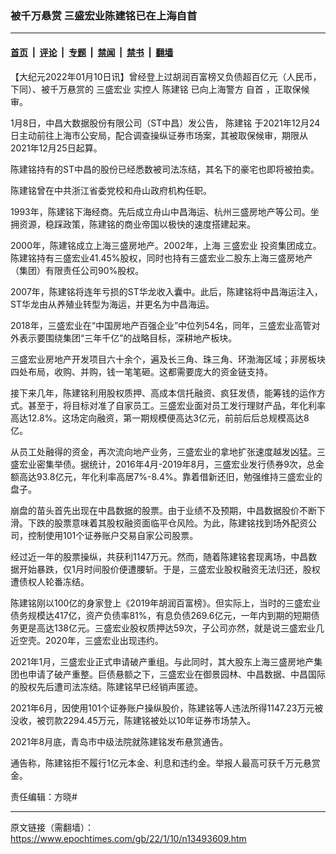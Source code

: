 ### 被千万悬赏 三盛宏业陈建铭已在上海自首

---

#### [首页](../../../..?n13493609) &nbsp;|&nbsp; [评论](../../../../../epoch-comment?n13493609) &nbsp;|&nbsp; [专题](../../../../../epoch-special?n13493609) &nbsp;|&nbsp; [禁闻](../../../../../epoch-news?n13493609) &nbsp;|&nbsp; [禁书](../../../../../books?n13493609) &nbsp;|&nbsp; [翻墙](https://github.com/gfw-breaker/nogfw/blob/master/README.md?n13493609)


<div class="post_content" id="artbody" itemprop="articleBody">
 <!-- article content begin -->
 <p>
  【大纪元2022年01月10日讯】曾经登上过胡润百富榜又负债超百亿元（人民币，下同）、被千万悬赏的
  <ok href="https://www.epochtimes.com/gb/tag/%E4%B8%89%E7%9B%9B%E5%AE%8F%E4%B8%9A.html">
   三盛宏业
  </ok>
  实控人
  <ok href="https://www.epochtimes.com/gb/tag/%E9%99%88%E5%BB%BA%E9%93%AD.html">
   陈建铭
  </ok>
  已向上海警方
  <ok href="https://www.epochtimes.com/gb/tag/%E8%87%AA%E9%A6%96.html">
   自首
  </ok>
  ，正取保候审。
 </p>
 <p>
  1月8日，中昌大数据股份有限公司（ST中昌）发公告，
  <ok href="https://www.epochtimes.com/gb/tag/%E9%99%88%E5%BB%BA%E9%93%AD.html">
   陈建铭
  </ok>
  于2021年12月24日主动前往上海市公安局，配合调查操纵证券市场案，其被取保候审，期限从2021年12月25日起算。
 </p>
 <p>
  陈建铭持有的ST中昌的股份已经悉数被司法冻结，其名下的豪宅也即将被拍卖。
 </p>
 <p>
  陈建铭曾在中共浙江省委党校和舟山政府机构任职。
 </p>
 <p>
  1993年，陈建铭下海经商。先后成立舟山中昌海运、杭州三盛房地产等公司。坐拥资源，稳踩政策，陈建铭的商业帝国以极快的速度搭建起来。
 </p>
 <p>
  2000年，陈建铭成立上海三盛房地产。2002年，上海
  <ok href="https://www.epochtimes.com/gb/tag/%E4%B8%89%E7%9B%9B%E5%AE%8F%E4%B8%9A.html">
   三盛宏业
  </ok>
  投资集团成立。陈建铭持有三盛宏业41.45%股权，同时也持有三盛宏业二股东上海三盛房地产（集团）有限责任公司90%股权。
 </p>
 <p>
  2007年，陈建铭将连年亏损的ST华龙收入囊中。此后，陈建铭将中昌海运注入，ST华龙由从养殖业转型为海运，并更名为中昌海运。
 </p>
 <p>
  2018年，三盛宏业在“中国房地产百强企业”中位列54名，同年，三盛宏业高管对外表示要围绕集团“三年千亿”的战略目标，深耕地产板块。
 </p>
 <p>
  三盛宏业房地产开发项目六十余个，遍及长三角、珠三角、环渤海区域；非房板块四处布局，收购、并购，钱一笔笔砸。这都需要庞大的资金链支持。
 </p>
 <p>
  接下来几年，陈建铭利用股权质押、高成本信托融资、疯狂发债，能筹钱的运作方式。甚至于，将目标对准了自家员工。三盛宏业面对员工发行理财产品，年化利率高达12.8%。这场定向融资，第一期规模便高达3亿元，前前后后总规模高达8亿。
 </p>
 <p>
  从员工处融得的资金，再次流向地产业务，三盛宏业的拿地扩张速度越发凶猛。三盛宏业密集举债。据统计，2016年4月-2019年8月，三盛宏业发行债券9次，总金额高达93.8亿元，年化利率高居7%-8.4%。靠着借新还旧，勉强维持三盛宏业的盘子。
 </p>
 <p>
  崩盘的苗头首先出现在中昌数据的股票。由于业绩不及预期，中昌数据股价不断下滑。下跌的股票意味着其股权融资面临平仓风险。为此，陈建铭找到场外配资公司，控制使用101个证券账户交易自家公司股票。
 </p>
 <p>
  经过近一年的股票操纵，共获利1147万元。然而，随着陈建铭套现离场，中昌数据开始暴跌，仅1月时间股价便遭腰斩。于是，三盛宏业股权融资无法归还，股权遭债权人轮番冻结。
 </p>
 <p>
  陈建铭刚以100亿的身家登上《2019年胡润百富榜》。但实际上，当时的三盛宏业债务规模达417亿，资产负债率81%，有息负债269.6亿元，一年内到期的短期债务更是高达138亿元。三盛宏业股权质押达59次，子公司亦然，就是说三盛宏业几近空壳。2020年，三盛宏业出现违约。
 </p>
 <p>
  2021年1月，三盛宏业正式申请破产重组。与此同时，其大股东上海三盛房地产集团也申请了破产重整。巨债悬额之下，三盛宏业在御景园林、中昌数据、中昌国际的股权先后遭司法冻结。陈建铭早已经销声匿迹。
 </p>
 <p>
  2021年6月，因使用101个证券账户操纵股价，陈建铭等人违法所得1147.23万元被没收，被罚款2294.45万元，陈建铭被处以10年证券市场禁入。
 </p>
 <p>
  2021年8月底，青岛市中级法院就陈建铭发布悬赏通告。
 </p>
 <p>
  通告称，陈建铭拒不履行1亿元本金、利息和违约金。举报人最高可获千万元悬赏金。
 </p>
 <p>
  责任编辑：方晓#
 </p>
 <!-- article content end -->
 <div id="below_article_ad">
 </div>
</div>


---

原文链接（需翻墙）：https://www.epochtimes.com/gb/22/1/10/n13493609.htm